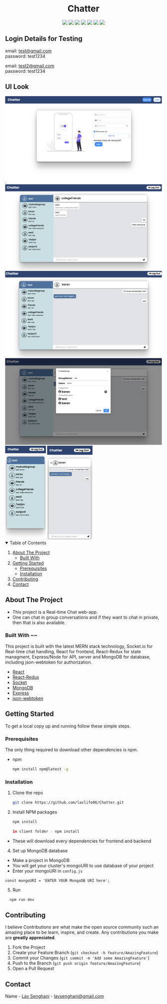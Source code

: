 <!--
*** Thanks for checking out the Best-README-Template. If you have a suggestion
*** that would make this better, please fork the repo and create a pull request
*** or simply open an issue with the tag "enhancement".
*** Thanks again! Now go create something AMAZING! :D
-->

<!-- PROJECT SHIELDS -->
<!--
*** I'm using markdown "reference style" links for readability.
*** Reference links are enclosed in brackets [ ] instead of parentheses ( ).
*** See the bottom of this document for the declaration of the reference variables
*** for contributors-url, forks-url, etc. This is an optional, concise syntax you may use.
*** https://www.markdownguide.org/basic-syntax/#reference-style-links
-->

<!-- [![LinkedIn](https://img.shields.io/badge/-LinkedIn-black.svg?style=plastic&logo=linkedin&color=blue)][linkedin-url] -->
  <h1 align="center">Chatter</h1>
  <p align="center">
<img src="https://img.shields.io/badge/Contributions-1-yellow?color=yellow&style=plastic">

<img src="https://img.shields.io/github/forks/lavlife06/Chatter?color=blue&style=plastic">

<img src="https://img.shields.io/github/stars/lavlife06/Chatter?color=green&style=plastic">

<img src="https://img.shields.io/badge/js-93.3%25-orange?color=orange&style=plastic">

<img src="https://img.shields.io/badge/react-%5E17.0.1-brightgreen?color=brightgreen&style=plastic"> 
<a href='https://www.linkedin.com/in/lav-senghani-4764a0167/'> <img src="https://img.shields.io/badge/-LinkedIn-black.svg?style=plastic&logo=linkedin&color=blue"></a>
<a href='https://twitter.com/LavSenghani'><img src="https://img.shields.io/badge/-twitter-black.svg?style=plastic&logo=twitter&color=black"></a>

<!-- [![LinkedIn](https://img.shields.io/badge/-LinkedIn-black.svg?style=plastic&logo=linkedin&color=blue)][linkedin-url] -->
<!-- [![Twitter](https://img.shields.io/badge/-twitter-black.svg?style=plastic&logo=twitter&color=black)][twitter-url] -->

</p>

<!-- <h2 align="center"><a  href="https://pacific-crag-66308.herokuapp.com/">Live Demo</a></h2> -->

<!-- <p align="center">
<img src="https://imgur.com/MYBT6fY.gif" width="80%"></p> -->

<!-- ## Login Details for Testing
email: test@gmail.com <br/>
password: test1234

email: test2@gmail.com <br/>
password: test1234 -->

## Login Details for Testing
email: test@gmail.com <br/>
password: test1234

email: test2@gmail.com <br/>
password: test1234

## UI Look
<img src="./images/DesktopSignup.png">
<img src="./images/DesktopGroupChat.png">
<img src="./images/DesktopPrivateChat.png">
<img src="./images/CreateChatModal.png">
<img src="./images/MobileAllChat.png"  height=300>
<img src="./images/MobilePrivateChat.png" height=300>

<!-- TABLE OF CONTENTS -->
<details open="open">
  <summary>Table of Contents</summary>
  <ol>
    <li>
      <a href="#about-the-project">About The Project</a>
      <ul>
        <li><a href="#built-with">Built With</a></li>
      </ul>
    </li>
    <li>
      <a href="#getting-started">Getting Started</a>
      <ul>
        <li><a href="#prerequisites">Prerequisites</a></li>
        <li><a href="#installation">Installation</a></li>
      </ul>
    </li>
    <li><a href="#contributing">Contributing</a></li>
    <li><a href="#contact">Contact</a></li>
  </ol>
</details>

<!-- ABOUT THE PROJECT -->

## About The Project

<!-- [![Product Name Screen Shot][product-screenshot]](https://example.com) -->

- This project is a Real-time Chat web-app.
- One can chat in group conversations and if they want to chat in private, then that is also available.

### Built With ~~

This project is built with the latest MERN stack technology, Socket.io for Real-time chat handling, React for frontend, React-Redux for state managment, Express/Node for API, server and MongoDB for database, including json-webtoken for authorization.

- [React](https://reactjs.org/)
- [React-Redux](https://react-redux.js.org/)
- [Socket](https://socket.io/)
- [MongoDB](https://www.mongodb.com/cloud/atlas)
- [Express](https://expressjs.com/)
- [json-webtoken](https://jwt.io/)

<!-- GETTING STARTED -->

## Getting Started

To get a local copy up and running follow these simple steps.

### Prerequisites

The only thing required to download other dependencies is npm.

- npm
  ```sh
  npm install npm@latest -g
  ```

### Installation

1. Clone the repo
   ```sh
   git clone https://github.com/lavlife06/Chatter.git
   ```
2. Install NPM packages
   ```sh
   npm install
   ```
   ```sh
   in client folder - npm install
   ```

- These will download every dependencies for frontend and backend

4. Set up MongoDB database

- Make a project in MongoDB
- You will get your cluster's mongoURI to use database of your project
- Enter your mongoURI in `config.js`

```JS
const mongoURI = 'ENTER YOUR MongoDB URI here';
```

5. Run

```sh
  npm run dev
```

<!-- CONTRIBUTING -->

## Contributing

I believe Contributions are what make the open source community such an amazing place to be learn, inspire, and create. Any contributions you make are **greatly appreciated**.

1. Fork the Project
2. Create your Feature Branch (`git checkout -b feature/AmazingFeature`)
3. Commit your Changes (`git commit -m 'Add some AmazingFeature'`)
4. Push to the Branch (`git push origin feature/AmazingFeature`)
5. Open a Pull Request

<!-- CONTACT -->

## Contact

Name - [Lav Senghani](https://github.com/lavlife06) - lavsenghani@gmail.com

<!-- ACKNOWLEDGEMENTS -->

<!-- MARKDOWN LINKS & IMAGES -->
<!-- https://www.markdownguide.org/basic-syntax/#reference-style-links -->

[contributors-shield]: https://img.shields.io/github/contributors/othneildrew/Best-README-Template.svg?style=for-the-badge
[contributors-url]: https://img.shields.io/badge/Contributions-2-yellow
[linkedin-url]: https://www.linkedin.com/in/lav-senghani-4764a0167/
[twitter-url]: https://twitter.com/LavSenghani
